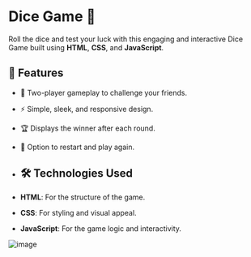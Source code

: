 # Dice Game 🎲

Roll the dice and test your luck with this engaging and interactive Dice Game built using **HTML**, **CSS**, and **JavaScript**. 
## 🌟 Features
- 🎲 Two-player gameplay to challenge your friends.
- ⚡ Simple, sleek, and responsive design.
- 🏆 Displays the winner after each round.
- 🔄 Option to restart and play again.

- ## 🛠️ Technologies Used
- **HTML**: For the structure of the game.
- **CSS**: For styling and visual appeal.
- **JavaScript**: For the game logic and interactivity.

![image](https://github.com/user-attachments/assets/2175af25-e1a5-45b5-9c33-f30ee832aa4a)





